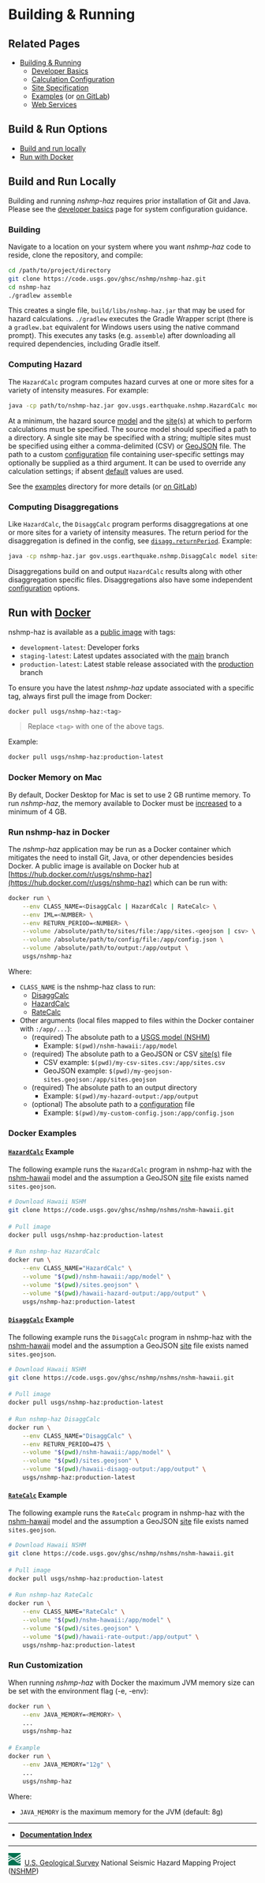 # Building & Running

## Related Pages

* [Building & Running](./Building-&-Running.md#building-&-running)
  * [Developer Basics](./Developer-Basics.md#developer-basics)
  * [Calculation Configuration](./Calculation-Configuration.md#calculation-configuration)
  * [Site Specification](./Site-Specification.md#site-specification)
  * [Examples](../../etc/examples) (or
    [on GitLab](https://code.usgs.gov/ghsc/nshmp/nshmp-haz/-/tree/main/etc/examples))
  * [Web Services](./Web-Services.md)

## Build & Run Options

* [Build and run locally](#build-and-run-locally)
* [Run with Docker](#run-with-docker)

## Build and Run Locally

Building and running *nshmp-haz* requires prior installation of Git and Java. Please see the
[developer basics](./Developer-Basics.md) page for system configuration guidance.  

### Building

Navigate to a location on your system where you want *nshmp-haz* code to reside, clone the
repository, and compile:

```bash
cd /path/to/project/directory
git clone https://code.usgs.gov/ghsc/nshmp/nshmp-haz.git
cd nshmp-haz
./gradlew assemble
```

This creates a single file, `build/libs/nshmp-haz.jar` that may be used for hazard calculations.
`./gradlew` executes the Gradle Wrapper script (there is a `gradlew.bat` equivalent for Windows
users using the native command prompt). This executes any tasks (e.g. `assemble`) after
downloading all required dependencies, including Gradle itself.

### Computing Hazard

The `HazardCalc` program computes hazard curves at one or more sites for a variety of intensity
measures. For example:

```bash
java -cp path/to/nshmp-haz.jar gov.usgs.earthquake.nshmp.HazardCalc model sites [config]
```

At a minimum, the hazard source [model](./Hazard-Model.md) and the [site](./Site-Specification.md)(s)
at which to perform calculations must be specified. The source model should specified a path to a
directory. A single site may be specified with a string; multiple sites must be specified using
either a comma-delimited (CSV) or [GeoJSON](http://geojson.org) file. The path to a custom
[configuration](./Calculation-Configuration.md) file containing user-specific settings may optionally
be supplied as a third argument. It can be used to override any calculation settings; if absent
[default](./Calculation-Configuration.md) values are used.

See the [examples](../../etc/examples) directory for more details (or
[on GitLab](https://code.usgs.gov/ghsc/nshmp/nshmp-haz/-/tree/main/etc/examples))

### Computing Disaggregations

Like `HazardCalc`, the `DisaggCalc` program performs disaggregations at one or more sites for a
variety of intensity measures. The return period for the disaggregation is defined in the config,
see [`disagg.returnPeriod`](./Calculation-Configuration.md#calculation-configuration-parameters).
Example:

```bash
java -cp nshmp-haz.jar gov.usgs.earthquake.nshmp.DisaggCalc model sites [config]
```

Disaggregations build on and output `HazardCalc` results along with other disaggregation specific
files. Disaggregations also have some independent
[configuration](./Calculation-Configuration.md#calculation-configuration-parameters) options.

## Run with [Docker](https://docs.docker.com/install/)

nshmp-haz is available as a [public image](https://hub.docker.com/repository/docker/usgs/nshmp-haz)
with tags:

* `development-latest`: Developer forks
* `staging-latest`: Latest updates associated with the
[main](https://code.usgs.gov/ghsc/nshmp/nshmp-haz/-/tree/main) branch
* `production-latest`: Latest stable release associated with the
[production](https://code.usgs.gov/ghsc/nshmp/nshmp-haz/-/tree/production) branch

To ensure you have the latest *nshmp-haz* update associated with a specific tag,
always first pull the image from Docker:

```bash
docker pull usgs/nshmp-haz:<tag>
```

> Replace `<tag>` with one of the above tags.

Example:

```bash
docker pull usgs/nshmp-haz:production-latest
```

### Docker Memory on Mac

By default, Docker Desktop for Mac is set to use 2 GB runtime memory. To run *nshmp-haz*, the
memory available to Docker must be [increased](https://docs.docker.com/docker-for-mac/#advanced)
to a minimum of 4 GB.

### Run nshmp-haz in Docker

The *nshmp-haz* application may be run as a Docker container which mitigates the need to install
Git, Java, or other dependencies besides Docker. A public image is available on
Docker hub at [https://hub.docker.com/r/usgs/nshmp-haz](https://hub.docker.com/r/usgs/nshmp-haz)
which can be run with:

```bash
docker run \
    --env CLASS_NAME=<DisaggCalc | HazardCalc | RateCalc> \
    --env IML=<NUMBER> \
    --env RETURN_PERIOD=<NUMBER> \
    --volume /absolute/path/to/sites/file:/app/sites.<geojson | csv> \
    --volume /absolute/path/to/config/file:/app/config.json \
    --volume /absolute/path/to/output:/app/output \
    usgs/nshmp-haz
```

Where:

* `CLASS_NAME` is the nshmp-haz class to run:
  * [DisaggCalc](../../src/main/java/gov/usgs/earthquake/nshmp/DisaggCalc.java)
  * [HazardCalc](../../src/main/java/gov/usgs/earthquake/nshmp/HazardCalc.java)
  * [RateCalc](../../src/main/java/gov/usgs/earthquake/nshmp/RateCalc.java)
* Other arguments (local files mapped to files within the Docker container with `:/app/...`):
  * (required) The absolute path to a [USGS model (NSHM)](./USGS-Models.md)
    * Example: `$(pwd)/nshm-hawaii:/app/model`
  * (required) The absolute path to a GeoJSON or CSV [site(s)](./Site-Specification.md) file
    * CSV example: `$(pwd)/my-csv-sites.csv:/app/sites.csv`
    * GeoJSON example: `$(pwd)/my-geojson-sites.geojson:/app/sites.geojson`
  * (required) The absolute path to an output directory
    * Example: `$(pwd)/my-hazard-output:/app/output`
  * (optional) The absolute path to a [configuration](./Calculation-Configuration.md) file
    * Example: `$(pwd)/my-custom-config.json:/app/config.json`

### Docker Examples

#### [`HazardCalc`](../../src/main/java/gov/usgs/earthquake/nshmp/HazardCalc.java) Example

The following example runs the `HazardCalc` program in nshmp-haz with the
[nshm-hawaii](https://code.usgs.gov/ghsc/nshmp/nshms/nshm-hawaii.git) model and the
assumption a GeoJSON [site](./Site-Specification.md) file exists named `sites.geojson`.

```bash
# Download Hawaii NSHM
git clone https://code.usgs.gov/ghsc/nshmp/nshms/nshm-hawaii.git

# Pull image
docker pull usgs/nshmp-haz:production-latest

# Run nshmp-haz HazardCalc
docker run \
    --env CLASS_NAME="HazardCalc" \
    --volume "$(pwd)/nshm-hawaii:/app/model" \
    --volume "$(pwd)/sites.geojson" \
    --volume "$(pwd)/hawaii-hazard-output:/app/output" \
    usgs/nshmp-haz:production-latest
```

#### [`DisaggCalc`](../../src/main/java/gov/usgs/earthquake/nshmp/DisaggCalc.java) Example

The following example runs the `DisaggCalc` program in nshmp-haz with the
[nshm-hawaii](https://code.usgs.gov/ghsc/nshmp/nshms/nshm-hawaii.git) model and the
assumption a GeoJSON [site](./Site-Specification.md) file exists named `sites.geojson`.

```bash
# Download Hawaii NSHM
git clone https://code.usgs.gov/ghsc/nshmp/nshms/nshm-hawaii.git

# Pull image
docker pull usgs/nshmp-haz:production-latest

# Run nshmp-haz DisaggCalc
docker run \
    --env CLASS_NAME="DisaggCalc" \
    --env RETURN_PERIOD=475 \
    --volume "$(pwd)/nshm-hawaii:/app/model" \
    --volume "$(pwd)/sites.geojson" \
    --volume "$(pwd)/hawaii-disagg-output:/app/output" \
    usgs/nshmp-haz:production-latest
```

#### [`RateCalc`](../../src/main/java/gov/usgs/earthquake/nshmp/RateCalc.java) Example

The following example runs the `RateCalc` program in nshmp-haz with the
[nshm-hawaii](https://code.usgs.gov/ghsc/nshmp/nshms/nshm-hawaii.git) model and the
assumption a GeoJSON [site](./Site-Specification.md) file exists named `sites.geojson`.

```bash
# Download Hawaii NSHM
git clone https://code.usgs.gov/ghsc/nshmp/nshms/nshm-hawaii.git

# Pull image
docker pull usgs/nshmp-haz:production-latest

# Run nshmp-haz RateCalc
docker run \
    --env CLASS_NAME="RateCalc" \
    --volume "$(pwd)/nshm-hawaii:/app/model" \
    --volume "$(pwd)/sites.geojson" \
    --volume "$(pwd)/hawaii-rate-output:/app/output" \
    usgs/nshmp-haz:production-latest
```

### Run Customization

When running *nshmp-haz* with Docker the maximum JVM memory size can
be set with the environment flag (-e, -env):

```bash
docker run \
    --env JAVA_MEMORY=<MEMORY> \
    ...
    usgs/nshmp-haz

# Example
docker run \
    --env JAVA_MEMORY="12g" \
    ...
    usgs/nshmp-haz
```

Where:

* `JAVA_MEMORY` is the maximum memory for the JVM (default: 8g)

---

* [**Documentation Index**](../README.md)

---
![USGS logo](./images/usgs-icon.png) &nbsp;[U.S. Geological Survey](https://www.usgs.gov)
National Seismic Hazard Mapping Project ([NSHMP](https://earthquake.usgs.gov/hazards/))
